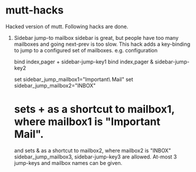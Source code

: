 # mutt-hacks
Hacked version of mutt. Following hacks are done.

1)	Sidebar jump-to mailbox
	sidebar is great, but people have too many mailboxes and going next-prev
	is too slow. This hack adds a key-binding to jump to a configured set of 
	mailboxes. e.g. configuration

	bind index,pager + sidebar-jump-key1
	bind index,pager & sidebar-jump-key2

	set sidebar_jump_mailbox1="Important\ Mail"
	set sidebar_jump_mailbox2="INBOX"

	# sets + as a shortcut to mailbox1, where mailbox1 is "Important Mail".
	  and sets & as a shortcut to mailbox2, where mailbox2 is "INBOX"
	  sidebar_jump_mailbox3, sidebar-jump-key3 are allowed.
	  At-most 3 jump-keys and mailbox names can be given.

